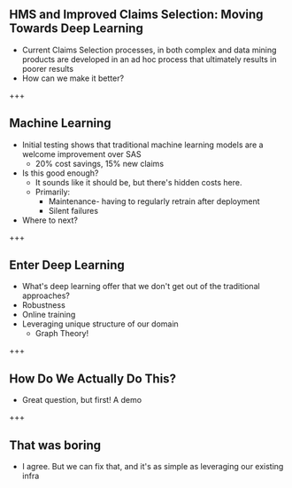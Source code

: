 ## HMS and Improved Claims Selection: Moving Towards Deep Learning

* Current Claims Selection processes, in both complex and data mining products are developed in an ad hoc process that ultimately results in poorer results
* How can we make it better?

+++

## Machine Learning

* Initial testing shows that traditional machine learning models are a welcome improvement over SAS
  * 20% cost savings, 15% new claims
* Is this good enough?
  * It sounds like it should be, but there's hidden costs here.
  * Primarily:
    * Maintenance- having to regularly retrain after deployment
    * Silent failures
* Where to next?


+++

## Enter Deep Learning

* What's deep learning offer that we don't get out of the traditional approaches?
* Robustness
* Online training
* Leveraging unique structure of our domain
  * Graph Theory!

+++

## How Do We Actually Do This?

* Great question, but first! A demo

+++

## That was boring

* I agree. But we can fix that, and it's as simple as leveraging our existing infra 

 




